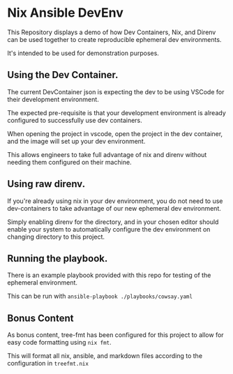 # Nix Ansible DevEnv

This Repository displays a demo of how Dev Containers, Nix, and Direnv can be used together to create reproducible ephemeral dev environments. 

It's intended to be used for demonstration purposes.

## Using the Dev Container.

The current DevContainer json is expecting the dev to be using VSCode for their development environment. 

The expected pre-requisite is that your development environment is already configured to successfully use dev containers.

When opening the project in vscode, open the project in the dev container, and the image will set up your dev environment. 

This allows engineers to take full advantage of nix and direnv without needing them configured on their machine.

## Using raw direnv. 

If you're already using nix in your dev environment, you do not need to use dev-containers to take advantage of our new ephemeral dev environment. 

Simply enabling direnv for the directory, and in your chosen editor should enable your system to automatically configure the dev environment on changing directory to this project.


## Running the playbook.

There is an example playbook provided with this repo for testing of the ephemeral environment. 

This can be run with `ansible-playbook ./playbooks/cowsay.yaml`

## Bonus Content

As bonus content, tree-fmt has been configured for this project to allow for easy code formatting using `nix fmt`. 

This will format all nix, ansible, and markdown files according to the configuration in `treefmt.nix`
